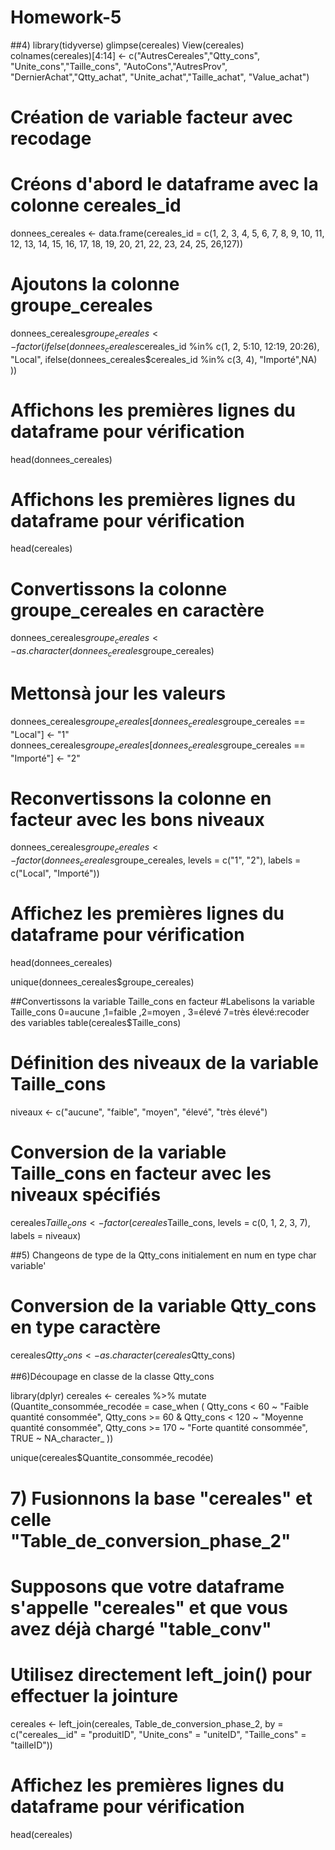 # Homework-5
##4)
library(tidyverse)
glimpse(cereales)
View(cereales)
colnames(cereales)[4:14] <- c("AutresCereales","Qtty_cons",
                              "Unite_cons","Taille_cons",
                              "AutoCons","AutresProv",
                              "DernierAchat","Qtty_achat",
                              "Unite_achat","Taille_achat",
                              "Value_achat")



# Création de variable facteur avec recodage
# Créons d'abord le dataframe avec la colonne cereales_id
donnees_cereales <- data.frame(cereales_id = c(1, 2, 3, 4, 5, 6, 7, 8, 9, 10, 11, 12, 13, 14, 15, 16, 17, 18, 19, 20, 21, 22, 23, 24, 25, 26,127))

# Ajoutons la colonne groupe_cereales
donnees_cereales$groupe_cereales <- factor(ifelse(
  donnees_cereales$cereales_id %in% c(1, 2, 5:10, 12:19, 20:26),
  "Local",
  ifelse(donnees_cereales$cereales_id %in% c(3, 4), "Importé",NA)
))

# Affichons les premières lignes du dataframe pour vérification
head(donnees_cereales)

# Affichons les premières lignes du dataframe pour vérification
head(cereales)

# Convertissons la colonne groupe_cereales en caractère
donnees_cereales$groupe_cereales <- as.character(donnees_cereales$groupe_cereales)

# Mettonsà jour les valeurs
donnees_cereales$groupe_cereales[donnees_cereales$groupe_cereales == "Local"] <- "1"
donnees_cereales$groupe_cereales[donnees_cereales$groupe_cereales == "Importé"] <- "2"

# Reconvertissons la colonne en facteur avec les bons niveaux
donnees_cereales$groupe_cereales <- factor(donnees_cereales$groupe_cereales, levels = c("1", "2"),
                                           labels = c("Local", "Importé"))

# Affichez les premières lignes du dataframe pour vérification
head(donnees_cereales)

unique(donnees_cereales$groupe_cereales)

##Convertissons la variable Taille_cons en facteur
#Labelisons la variable Taille_cons 0=aucune ,1=faible ,2=moyen , 3=élevé 7=très élevé:recoder des variables
table(cereales$Taille_cons)
# Définition des niveaux de la variable Taille_cons
niveaux <- c("aucune", "faible", "moyen", "élevé", "très élevé")
# Conversion de la variable Taille_cons en facteur avec les niveaux spécifiés
cereales$Taille_cons <- factor(cereales$Taille_cons, levels = c(0, 1, 2, 3, 7), labels = niveaux)


##5) Changeons de type de la Qtty_cons initialement en num en type char variable'
# Conversion de la variable Qtty_cons en type caractère
cereales$Qtty_cons <- as.character(cereales$Qtty_cons)

##6)Découpage en classe de la classe Qtty_cons

library(dplyr)
cereales <- cereales %>%
  mutate (Quantite_consommée_recodée = case_when (
    Qtty_cons < 60 ~ "Faible quantité consommée", 
    Qtty_cons >= 60 & Qtty_cons < 120 ~ "Moyenne quantité consommée",
    Qtty_cons >= 170 ~ "Forte quantité consommée",
    TRUE ~ NA_character_
  ))

unique(cereales$Quantite_consommée_recodée)

# 7) Fusionnons la base "cereales" et celle "Table_de_conversion_phase_2"
# Supposons que votre dataframe s'appelle "cereales" et que vous avez déjà chargé "table_conv"
# Utilisez directement left_join() pour effectuer la jointure
cereales <- left_join(cereales, Table_de_conversion_phase_2,
                      by = c("cereales__id" = "produitID",
                             "Unite_cons" = "uniteID",
                             "Taille_cons" = "tailleID"))

# Affichez les premières lignes du dataframe pour vérification
head(cereales)

